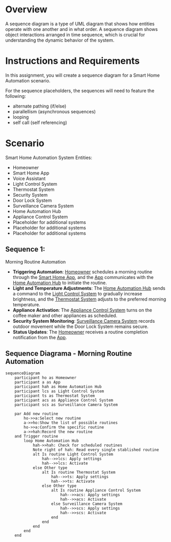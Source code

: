 # Overview
A sequence diagram is a type of UML diagram that shows how entities operate with one another and in what order. A sequence diagram shows object interactions arranged in time sequence, which is crucial for understanding the dynamic behavior of the system.

# Instructions and Requirements
In this assignment, you will create a sequence diagram for a Smart Home Automation scenario.

For the sequence placeholders, the sequences will need to feature the following:

- alternate pathing (if/else)
- parallellism (asynchronous sequences)
- looping
- self call (self referencing)

# Scenario
Smart Home Automation System
Entities:

- Homeowner
- Smart Home App
- Voice Assistant
- Light Control System
- Thermostat System
- Security System
- Door Lock System
- Surveillance Camera System
- Home Automation Hub
- Appliance Control System
- Placeholder for additional systems
- Placeholder for additional systems
- Placeholder for additional systems

## Sequence 1: 

Morning Routine Automation
- **Triggering Automation**: <u>Homeowner</u> schedules a morning routine through the <u>Smart Home App</u>, and the <u>App</u> communicates with the <u>Home Automation Hub</u> to initiate the routine.
- **Light and Temperature Adjustments**: The <u>Home Automation Hub</u> sends a command to the <u>Light Control System</u> to gradually increase brightness, and the <u>Thermostat System</u> adjusts to the preferred morning temperature.
- **Appliance Activation**: The <u>Appliance Control System</u> turns on the coffee maker and other appliances as scheduled.
- **Security System Monitoring**: <u>Surveillance Camera System</u> records outdoor movement while the Door Lock System remains secure.
- **Status Updates**: The <u>Homeowner</u> receives a routine completion notification from the <u>App</u>.

## Sequence Diagrama - Morning Routine Automation
```mermaid
sequenceDiagram
    participant ho as Homeowner
    participant a as App
    participant hah as Home Automation Hub
    participant lcs as Light Control System
    participant ts as Thermostat System
    participant acs as Appliance Control System
    participant scs as Surveillance Camera System

    par Add new routine
        ho->>a:Select new routine
        a->>ho:Show the list of possible routines
        ho->>a:Confirm the specific routine
        a->>hah:Record the new routine
    and Trigger routine
        loop Home Automation Hub
            hah->>hah: Check for scheduled routines
            Note right of hah: Read every single stablished routine
            alt Is routine Light Control System
                hah-->>lcs: Apply settings
                hah-->>lcs: Activate
            else Other type
                alt Is routine Thermostat System
                    hah-->>ts: Apply settings
                    hah-->>ts: Activate
                else Other type
                    alt Is routine Appliance Control System
                        hah-->>acs: Apply settings
                        hah-->>acs: Activate
                    else Surveillance Camera System
                        hah-->>scs: Apply settings
                        hah-->>scs: Activate
                    end
                end
            end
        end
    end
```